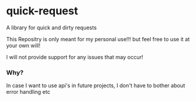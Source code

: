 # quick-request
A library for quick and dirty requests

This Repositry is only meant for my personal use!!! but feel free to use it at your own will!

I will not provide support for any issues that may occur!

### Why?
In case I want to use api's in future projects,
I don't have to bother about error handling etc